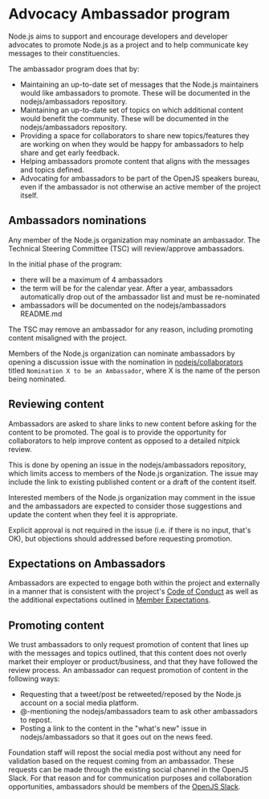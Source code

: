 # Advocacy Ambassador program

Node.js aims to support and encourage developers and developer
advocates to promote Node.js as a project and to help communicate
key messages to their constituencies.

The ambassador program does that by:

* Maintaining an up-to-date set of messages that the Node.js maintainers would like ambassadors
  to promote. These will be documented in the nodejs/ambassadors repository.
* Maintaining an up-to-date set of topics on which additional content
  would benefit the community. These will be documented in the
  nodejs/ambassadors repository.
* Providing a space for collaborators to share new topics/features they
  are working on when they would be happy for ambassadors to help share and get
  early feedback.
* Helping ambassadors promote content that aligns with the
  messages and topics defined.
* Advocating for ambassadors to be part of the OpenJS speakers bureau, even if the
  ambassador is not otherwise an active member of the project itself.

## Ambassadors nominations

Any member of the Node.js organization may nominate an ambassador.
The Technical Steering Committee (TSC) will review/approve ambassadors.

In the initial phase of the program:

* there will be a maximum of 4 ambassadors
* the term will be for the calendar year. After a year, ambassadors automatically
  drop out of the ambassador list and must be re-nominated
* ambassadors will be documented on the nodejs/ambassadors README.md

The TSC may remove an ambassador for any reason,
including promoting content misaligned with the project.

Members of the Node.js organization can nominate ambassadors by opening
a discussion issue with the nomination in
[nodejs/collaborators](https://github.com/nodejs/collaborators/)
titled `Nomination X to be an Ambassador`, where X is the name of the person
being nominated.

## Reviewing content

Ambassadors are asked to share links to new content before asking
for the content to be promoted. The goal is to provide the opportunity
for collaborators to help improve content as opposed to a detailed
nitpick review.

This is done by opening an issue in the nodejs/ambassadors
repository, which limits access to members of the Node.js
organization. The issue may include the link to existing published
content or a draft of the content itself.

Interested members of the Node.js organization may comment
in the issue and the ambassadors are expected to
consider those suggestions and update the content when they feel it
is appropriate.

Explicit approval is not required in the issue (i.e. if there is no
input, that's OK), but objections should addressed before
requesting promotion.

## Expectations on Ambassadors

Ambassadors are expected to engage both within the project and externally
in a manner that is consistent with the project's
[Code of Conduct](https://github.com/nodejs/admin/blob/main/CODE_OF_CONDUCT.md)
as well as the additional expectations outlined in
[Member Expectations](https://github.com/nodejs/admin/blob/main/MemberExpectations.md).

## Promoting content

We trust ambassadors to only request promotion of content that lines
up with the messages and topics outlined, that this content does not overly
market their employer or product/business, and that they have followed the review
process. An ambassador can request promotion of content in the following ways:

* Requesting that a tweet/post be retweeted/reposed by the Node.js account on a social media platform.
* @-mentioning the nodejs/ambassadors team to ask other ambassadors to
  repost.
* Posting a link to the content in the "what's new" issue in nodejs/ambassadors
  so that it goes out on the news feed.

Foundation staff will repost the social media post
without any need for validation based on the request coming from
an ambassador. These requests can be made through the existing social channel
in the OpenJS Slack. For that reason and for communication purposes and
collaboration opportunities, ambassadors should be members of the
[OpenJS Slack](https://slack-invite.openjsf.org/).
